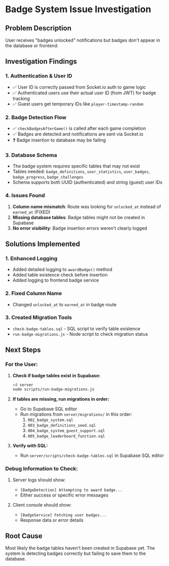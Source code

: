 # Badge System Issue Investigation

## Problem Description
User receives "badges unlocked" notifications but badges don't appear in the database or frontend.

## Investigation Findings

### 1. Authentication & User ID
- ✅ User ID is correctly passed from Socket.io auth to game logic
- ✅ Authenticated users use their actual user ID (from JWT) for badge tracking
- ✅ Guest users get temporary IDs like `player-timestamp-random`

### 2. Badge Detection Flow
- ✅ `checkBadgesAfterGame()` is called after each game completion
- ✅ Badges are detected and notifications are sent via Socket.io
- ❓ Badge insertion to database may be failing

### 3. Database Schema
- The badge system requires specific tables that may not exist
- Tables needed: `badge_definitions`, `user_statistics`, `user_badges`, `badge_progress`, `badge_challenges`
- Schema supports both UUID (authenticated) and string (guest) user IDs

### 4. Issues Found
1. **Column name mismatch**: Route was looking for `unlocked_at` instead of `earned_at` (FIXED)
2. **Missing database tables**: Badge tables might not be created in Supabase
3. **No error visibility**: Badge insertion errors weren't clearly logged

## Solutions Implemented

### 1. Enhanced Logging
- Added detailed logging to `awardBadge()` method
- Added table existence check before insertion
- Added logging to frontend badge service

### 2. Fixed Column Name
- Changed `unlocked_at` to `earned_at` in badge route

### 3. Created Migration Tools
- `check-badge-tables.sql` - SQL script to verify table existence
- `run-badge-migrations.js` - Node script to check migration status

## Next Steps

### For the User:
1. **Check if badge tables exist in Supabase:**
   ```bash
   cd server
   node scripts/run-badge-migrations.js
   ```

2. **If tables are missing, run migrations in order:**
   - Go to Supabase SQL editor
   - Run migrations from `server/migrations/` in this order:
     1. `002_badge_system.sql`
     2. `003_badge_definitions_seed.sql`
     3. `004_badge_system_guest_support.sql`
     4. `005_badge_leaderboard_function.sql`

3. **Verify with SQL:**
   - Run `server/scripts/check-badge-tables.sql` in Supabase SQL editor

### Debug Information to Check:
1. Server logs should show:
   - `[BadgeDetection] Attempting to award badge...`
   - Either success or specific error messages

2. Client console should show:
   - `[BadgeService] Fetching user badges...`
   - Response data or error details

## Root Cause
Most likely the badge tables haven't been created in Supabase yet. The system is detecting badges correctly but failing to save them to the database.